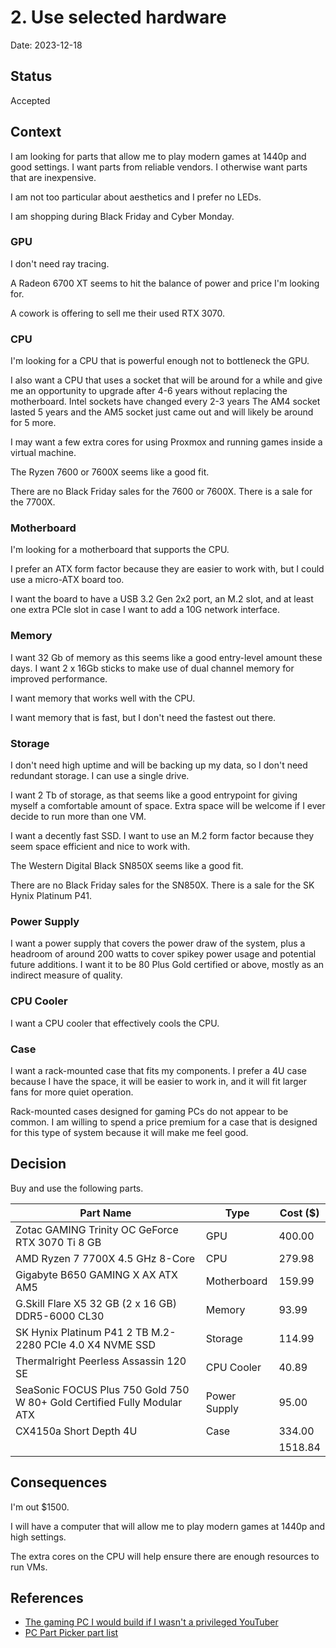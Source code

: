 # 2. Use selected hardware

Date: 2023-12-18

## Status

Accepted

## Context

I am looking for parts that allow me to play modern games at 1440p and good settings.
I want parts from reliable vendors.
I otherwise want parts that are inexpensive.

I am not too particular about aesthetics and I prefer no LEDs.

I am shopping during Black Friday and Cyber Monday.

### GPU

I don't need ray tracing.

A Radeon 6700 XT seems to hit the balance of power and price I'm looking for.

A cowork is offering to sell me their used RTX 3070.

### CPU

I'm looking for a CPU that is powerful enough not to bottleneck the GPU.

I also want a CPU that uses a socket that will be around for a while
and give me an opportunity to upgrade after 4-6 years without replacing the motherboard.
Intel sockets have changed every 2-3 years
The AM4 socket lasted 5 years and the AM5 socket just came out and will likely be around for 5 more.

I may want a few extra cores for using Proxmox and running games inside a virtual machine.

The Ryzen 7600 or 7600X seems like a good fit.

There are no Black Friday sales for the 7600 or 7600X.
There is a sale for the 7700X.

### Motherboard

I'm looking for a motherboard that supports the CPU.

I prefer an ATX form factor because they are easier to work with,
but I could use a micro-ATX board too.

I want the board to have a USB 3.2 Gen 2x2 port, an M.2 slot,
and at least one extra PCIe slot in case I want to add a 10G network interface.

### Memory

I want 32 Gb of memory as this seems like a good entry-level amount these days.
I want 2 x 16Gb sticks to make use of dual channel memory for improved performance.

I want memory that works well with the CPU.

I want memory that is fast,
but I don't need the fastest out there.

### Storage

I don't need high uptime and will be backing up my data,
so I don't need redundant storage.
I can use a single drive.

I want 2 Tb of storage, as that seems like a good entrypoint
for giving myself a comfortable amount of space.
Extra space will be welcome if I ever decide to run more than one VM.

I want a decently fast SSD.
I want to use an M.2 form factor because they seem space efficient and nice to work with.

The Western Digital Black SN850X seems like a good fit.

There are no Black Friday sales for the SN850X.
There is a sale for the SK Hynix Platinum P41.

### Power Supply

I want a power supply that covers the power draw of the system,
plus a headroom of around 200 watts to cover spikey power usage and potential future additions.
I want it to be 80 Plus Gold certified or above,
mostly as an indirect measure of quality.

### CPU Cooler

I want a CPU cooler that effectively cools the CPU.

### Case

I want a rack-mounted case that fits my components.
I prefer a 4U case because I have the space, it will be easier to work in,
and it will fit larger fans for more quiet operation.

Rack-mounted cases designed for gaming PCs do not appear to be common.
I am willing to spend a price premium for a case that is designed for this
type of system because it will make me feel good.

## Decision

Buy and use the following parts.

| Part Name                                                               | Type         | Cost ($) |
| ----------------------------------------------------------------------- | ------------ | -------- |
| Zotac GAMING Trinity OC GeForce RTX 3070 Ti 8 GB                        | GPU          | 400.00   |
| AMD Ryzen 7 7700X 4.5 GHz 8-Core                                        | CPU          | 279.98   |
| Gigabyte B650 GAMING X AX ATX AM5                                       | Motherboard  | 159.99   |
| G.Skill Flare X5 32 GB (2 x 16 GB) DDR5-6000 CL30                       | Memory       | 93.99    |
| SK Hynix Platinum P41 2 TB M.2-2280 PCIe 4.0 X4 NVME SSD                | Storage      | 114.99   |
| Thermalright Peerless Assassin 120 SE                                   | CPU Cooler   | 40.89    |
| SeaSonic FOCUS Plus 750 Gold 750 W 80+ Gold Certified Fully Modular ATX | Power Supply | 95.00    |
| CX4150a Short Depth 4U                                                  | Case         | 334.00   |
|                                                                         |              | 1518.84  |

## Consequences

I'm out $1500.

I will have a computer that will allow me to play modern games at 1440p and high settings.

The extra cores on the CPU will help ensure there are enough resources to run VMs.

## References

- [The gaming PC I would build if I wasn't a privileged YouTuber](https://www.youtube.com/watch?v=Ctku3kDsXFQ)
- [PC Part Picker part list](https://pcpartpicker.com/user/Drewtooroo/builds/#view=Jqy48d)
